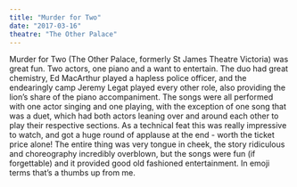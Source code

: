 ```yaml
---
title: "Murder for Two"
date: "2017-03-16"
theatre: "The Other Palace"
---
```


Murder for Two (The Other Palace, formerly St James
Theatre Victoria) was great fun. Two actors, one piano and a
want to entertain. The duo had great chemistry, Ed MacArthur
played a hapless police officer, and the endearingly camp
Jeremy Legat played every other role, also providing the lion’s
share of the piano accompaniment. The songs were all performed with one actor singing and
one playing, with the exception of one song that was a duet, which had
both actors leaning over and around each other to play their
respective sections. As a technical feat this was really impressive to watch, and
got a huge round of applause at the end - worth the ticket price alone! The entire thing was
very tongue in cheek, the story ridiculous and choreography
incredibly overblown, but the songs were fun (if forgettable) and it provided
good old fashioned entertainment. In emoji terms that’s a thumbs up from me.
